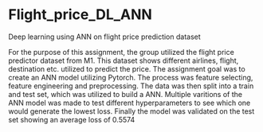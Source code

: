# Flight_price_DL_ANN
Deep learning using ANN on flight price prediction dataset

For the purpose of this assignment, the group utilized the flight price predictor dataset from M1. This dataset shows different airlines, flight, destination etc. utilized to predict the price.
The assignment goal was to create an ANN model utilizing Pytorch. The process was feature selecting, feature engineering and preprocessing. The data was then split into a train and test set, which was utilized to build a ANN. Multiple varitions of the ANN model was made to test different hyperparameters to see which one would generate the lowest loss. Finally the model was validated on the test set showing an average loss of 0.5574
